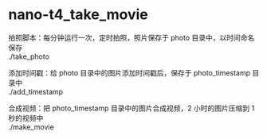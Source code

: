 # nano-t4_take_movie
  
拍照脚本：每分钟运行一次，定时拍照，照片保存于 photo 目录中，以时间命名保存  
./take_photo  
  
添加时间戳：给 photo 目录中的图片添加时间戳后，保存于 photo_timestamp 目录中  
./add_timestamp  
  
合成视频：把 photo_timestamp 目录中的图片合成视频，2 小时的图片压缩到 1 秒的视频中  
./make_movie  
  
